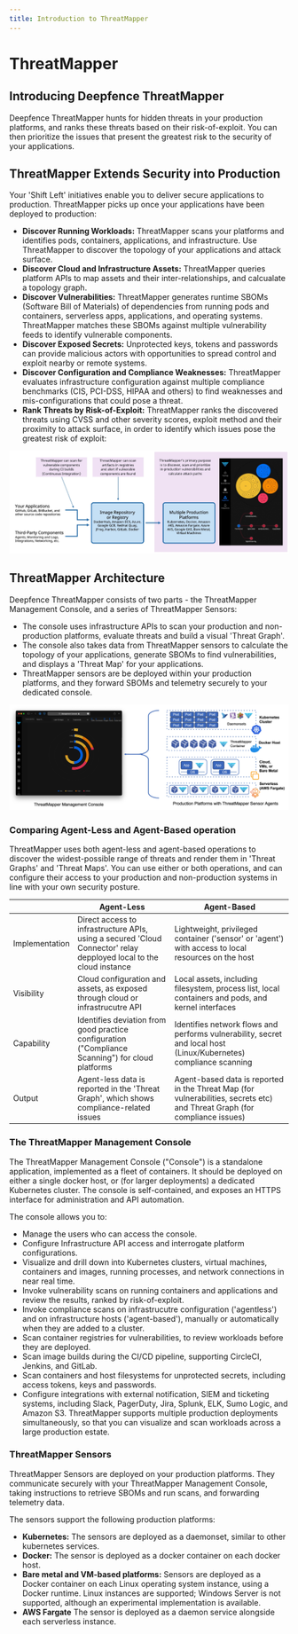 ```yaml
---
title: Introduction to ThreatMapper
---
```


# ThreatMapper

## Introducing Deepfence ThreatMapper

Deepfence ThreatMapper hunts for hidden threats in your production platforms, and ranks these threats based on their risk-of-exploit. You can then prioritize the issues that present the greatest risk to the security of your applications.

## ThreatMapper Extends Security into Production 

Your 'Shift Left' initiatives enable you to deliver secure applications to production. ThreatMapper picks up once your applications have been deployed to production:

* **Discover Running Workloads:** ThreatMapper scans your platforms and identifies pods, containers, applications, and infrastructure.  Use ThreatMapper to discover the topology of your applications and attack surface.
* **Discover Cloud and Infrastructure Assets:** ThreatMapper queries platform APIs to map assets and their inter-relationships, and calcualate a topology graph.
* **Discover Vulnerabilities:** ThreatMapper generates runtime SBOMs (Software Bill of Materials) of dependencies from running pods and containers, serverless apps, applications, and operating systems.  ThreatMapper matches these SBOMs against multiple vulnerability feeds to identify vulnerable components.
* **Discover Exposed Secrets:** Unprotected keys, tokens and passwords can provide malicious actors with opportunities to spread control and exploit nearby or remote systems.
* **Discover Configuration and Compliance Weaknesses:** ThreatMapper evaluates infrastructure configuration against multiple compliance benchmarks (CIS, PCI-DSS, HIPAA and others) to find weaknesses and mis-configurations that could pose a threat. 
* **Rank Threats by Risk-of-Exploit:** ThreatMapper ranks the discovered threats using CVSS and other severity scores, exploit method and their proximity to attack surface, in order to identify which issues pose the greatest risk of exploit:

![ThreatMapper Overview](img/threatmapper-overview.jpg)


## ThreatMapper Architecture

Deepfence ThreatMapper consists of two parts - the ThreatMapper Management Console, and a series of ThreatMapper Sensors:

* The console uses infrastructure APIs to scan your production and non-production platforms, evaluate threats and build a visual 'Threat Graph'.  
* The console also takes data from ThreatMapper sensors to calculate the topology of your applications, generate SBOMs to find vulnerabilities, and displays a 'Threat Map' for your applications.
* ThreatMapper sensors are be deployed within your production platforms, and they forward SBOMs and telemetry securely to your dedicated console.   

![ThreatMapper Components](img/threatmapper-components.jpg)

### Comparing Agent-Less and Agent-Based operation

ThreatMapper uses both agent-less and agent-based operations to discover the widest-possible range of threats and render them in 'Threat Graphs' and 'Threat Maps'. You can use either or both operations, and can configure their access to your production and non-production systems in line with your own security posture.

| | Agent-Less | Agent-Based |
| --- | --- | --- |
| Implementation | Direct access to infrastructure APIs, using a secured 'Cloud Connector' relay depployed local to the cloud instance | Lightweight, privileged container ('sensor' or 'agent') with access to local resources on the host |
| Visibility | Cloud configuration and assets, as exposed through cloud or infrastrucutre API | Local assets, including filesystem, process list, local containers and pods, and kernel interfaces |
| Capability | Identifies deviation from good practice configuration ("Compliance Scanning") for cloud platforms | Identifies network flows and performs vulnerability, secret and local host (Linux/Kubernetes) compliance scanning |
| Output | Agent-less data is reported in the 'Threat Graph', which shows compliance-related issues | Agent-based data is reported in the Threat Map (for vulnerabilities, secrets etc) and Threat Graph (for compliance issues) |


### The ThreatMapper Management Console

The ThreatMapper Management Console ("Console") is a standalone application, implemented as a fleet of containers.  It should be deployed on either a single docker host, or (for larger deployments) a dedicated Kubernetes cluster.  The console is self-contained, and exposes an HTTPS interface for administration and API automation.

The console allows you to:

* Manage the users who can access the console.
* Configure Infrastructure API access and interrogate platform configurations.
* Visualize and drill down into Kubernetes clusters, virtual machines, containers and images, running processes, and network connections in near real time.
* Invoke vulnerability scans on running containers and applications and review the results, ranked by risk-of-exploit.
* Invoke compliance scans on infrastrucutre configuration ('agentless') and on infrastructure hosts ('agent-based'), manually or automatically when they are added to a cluster.
* Scan container registries for vulnerabilities, to review workloads before they are deployed.
* Scan image builds during the CI/CD pipeline, supporting CircleCI, Jenkins, and GitLab.
* Scan containers and host filesystems for unprotected secrets, including access tokens, keys and passwords.
* Configure integrations with external notification, SIEM and ticketing systems, including Slack, PagerDuty, Jira, Splunk, ELK, Sumo Logic, and Amazon S3.
ThreatMapper supports multiple production deployments simultaneously, so that you can visualize and scan workloads across a large production estate.

### ThreatMapper Sensors

ThreatMapper Sensors are deployed on your production platforms.  They communicate securely with your ThreatMapper Management Console, taking instructions to retrieve SBOMs and run scans, and forwarding telemetry data.

The sensors support the following production platforms:

* **Kubernetes:** The sensors are deployed as a daemonset, similar to other kubernetes services.
* **Docker:** The sensor is deployed as a docker container on each docker host.
* **Bare metal and VM-based platforms:** Sensors are deployed as a Docker container on each Linux operating system instance, using a Docker runtime. Linux instances are supported; Windows Server is not supported, although an experimental implementation is available.
* **AWS Fargate** The sensor is deployed as a daemon service alongside each serverless instance.
